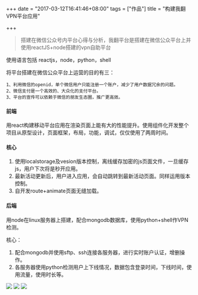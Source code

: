 +++
date = "2017-03-12T16:41:46+08:00"
tags = ["作品"]
title = "构建我翻VPN平台应用"

+++

> 搭建在微信公众号内平台心得与分析，我翻平台是搭建在微信公众平台上并使用reactJS+node搭建的vpn自助平台<!--more-->

使用语言包括 reactjs，node，python，shell

将平台搭建在微信公众平台上运营的目的有三：
```
1、利用微信的openid，单个微信用户只能注册一个账户，减少了用户数据冗余的问题。  
2、微信支付是一个高效的、大众化的支付平台。  
3、平台的宣传可以依赖于微信的朋友生态圈，推广更高效。
```  

#### 前端

用react构建移动平台应用在渲染页面上能有大的性能提升。使用组件化开发整个项目从原型设计，页面框架，布局，功能，调试，仅仅使用了两周时间。

#### 核心
1. 使用localstorage及vesion版本控制，离线缓存加密的js页面文件，一旦缓存js，用户下次将是秒开应用。  
2. 最新活动更新后，用户进入应用，会自动跳转到最新活动页面。同样运用版本控制。  
3. 自开发route+animate页面无缝加载。  

#### 后端

用node在linux服务器上搭建，配合mongodb数据库，使用python+shell作VPN检测。

核心：
1. 配合mongodb并使用sftp、ssh连接各服务器，进行实时账户认证，增删操作。  
2. 各服务器使用python检测用户上下线情况，数据包含登录时间，下线时间，使用流量，使用时长等。  

![](/post_images/wofan_v1_1.png)
![](/post_images/wofan_v1_2.png)
![](/post_images/wofan_v1_3.png)
